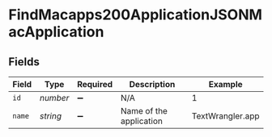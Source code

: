 # FindMacapps200ApplicationJSONMacApplication


## Fields

| Field                   | Type                    | Required                | Description             | Example                 |
| ----------------------- | ----------------------- | ----------------------- | ----------------------- | ----------------------- |
| `id`                    | *number*                | :heavy_minus_sign:      | N/A                     | 1                       |
| `name`                  | *string*                | :heavy_minus_sign:      | Name of the application | TextWrangler.app        |